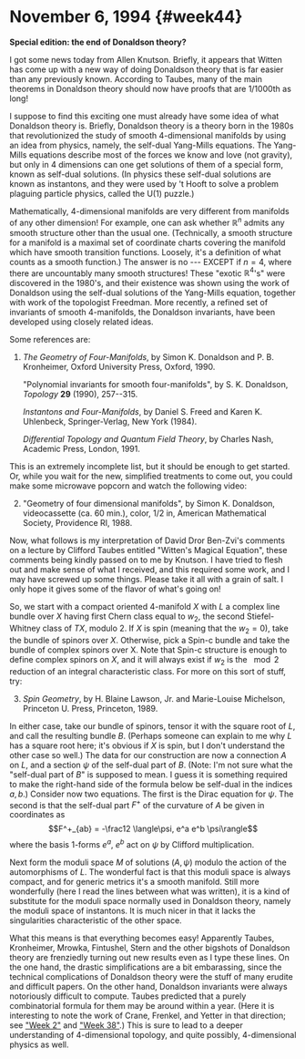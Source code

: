 # November 6, 1994 {#week44}

**Special edition: the end of Donaldson theory?**

I got some news today from Allen Knutson. Briefly, it appears that
Witten has come up with a new way of doing Donaldson theory that is far
easier than any previously known. According to Taubes, many of the main
theorems in Donaldson theory should now have proofs that are $1/1000$th as
long!

I suppose to find this exciting one must already have some idea of what
Donaldson theory is. Briefly, Donaldson theory is a theory born in the
1980s that revolutionized the study of smooth $4$-dimensional manifolds by
using an idea from physics, namely, the self-dual Yang-Mills equations.
The Yang-Mills equations describe most of the forces we know and love
(not gravity), but only in 4 dimensions can one get solutions of them of
a special form, known as self-dual solutions. (In physics these
self-dual solutions are known as instantons, and they were used by 't
Hooft to solve a problem plaguing particle physics, called the $\mathrm{U}(1)$
puzzle.)

Mathematically, $4$-dimensional manifolds are very different from
manifolds of any other dimension! For example, one can ask whether $\mathbb{R}^n$
admits any smooth structure other than the usual one. (Technically, a
smooth structure for a manifold is a maximal set of coordinate charts
covering the manifold which have smooth transition functions. Loosely,
it's a definition of what counts as a smooth function.) The answer is
no --- EXCEPT if $n = 4$, where there are uncountably many smooth
structures! These "exotic $\mathbb{R}^4$'s" were discovered in the 1980's, and
their existence was shown using the work of Donaldson using the
self-dual solutions of the Yang-Mills equation, together with work of
the topologist Freedman. More recently, a refined set of invariants of
smooth 4-manifolds, the Donaldson invariants, have been developed using
closely related ideas.

Some references are:

1) _The Geometry of Four-Manifolds_, by Simon K. Donaldson and P. B. Kronheimer, Oxford University Press, Oxford, 1990.

    "Polynomial invariants for smooth four-manifolds", by S. K. Donaldson, _Topology_ **29** (1990), 257--315.

    _Instantons and Four-Manifolds_, by Daniel S. Freed and Karen K. Uhlenbeck, Springer-Verlag, New York (1984).

    _Differential Topology and Quantum Field Theory_, by Charles Nash, Academic Press, London, 1991.

This is an extremely incomplete list, but it should be enough to get
started. Or, while you wait for the new, simplified treatments to come
out, you could make some microwave popcorn and watch the following
video:

2) "Geometry of four dimensional manifolds", by Simon K. Donaldson, videocassette (ca. 60 min.), color, $1/2$ in, American Mathematical Society, Providence RI, 1988.

Now, what follows is my interpretation of David Dror Ben-Zvi's comments
on a lecture by Clifford Taubes entitled "Witten's Magical Equation",
these comments being kindly passed on to me by Knutson. I have tried to
flesh out and make sense of what I received, and this required some
work, and I may have screwed up some things. Please take it all with a
grain of salt. I only hope it gives some of the flavor of what's going
on!

So, we start with a compact oriented 4-manifold $X$ with $L$ a complex line
bundle over $X$ having first Chern class equal to $w_2$, the second
Stiefel-Whitney class of $TX$, modulo $2$. If $X$ is spin (meaning that the $w_2 = 0$), take the bundle of spinors over $X$. Otherwise, pick a Spin-c bundle
and take the bundle of complex spinors over X. Note that Spin-c
structure is enough to define complex spinors on $X$, and it will always
exist if $w_2$ is the $\mod 2$ reduction of an integral characteristic class.
For more on this sort of stuff, try:

3) _Spin Geometry_, by H. Blaine Lawson, Jr. and Marie-Louise Michelson, Princeton U. Press, Princeton, 1989.

In either case, take our bundle of spinors, tensor it with the square
root of $L$, and call the resulting bundle $B$. (Perhaps someone can explain
to me why $L$ has a square root here; it's obvious if $X$ is spin, but I
don't understand the other case so well.) The data for our construction
are now a connection $A$ on $L$, and a section $\psi$ of the self-dual part of $B$.
(Note: I'm not sure what the "self-dual part of $B$" is supposed to
mean. I guess it is something required to make the right-hand side of
the formula below be self-dual in the indices $a,b$.) Consider now two
equations. The first is the Dirac equation for $\psi$. The second is that the
self-dual part $F^+$ of the curvature of $A$ be given in coordinates as
$$F^+_{ab} = -\frac12 \langle\psi, e^a e^b \psi\rangle$$
where the basis $1$-forms $e^a$, $e^b$ act on $\psi$ by Clifford multiplication.

Next form the moduli space $M$ of solutions $(A, \psi)$ modulo the action of
the automorphisms of $L$. The wonderful fact is that this moduli space is
always compact, and for generic metrics it's a smooth manifold. Still
more wonderfully (here I read the lines between what was written), it is
a kind of substitute for the moduli space normally used in Donaldson
theory, namely the moduli space of instantons. It is much nicer in that
it lacks the singularities characteristic of the other space.

What this means is that everything becomes easy! Apparently Taubes,
Kronheimer, Mrowka, Fintushel, Stern and the other bigshots of Donaldson
theory are frenziedly turning out new results even as I type these
lines. On the one hand, the drastic simplifications are a bit
embarassing, since the technical complications of Donaldson theory were
the stuff of many erudite and difficult papers. On the other hand,
Donaldson invariants were always notoriously difficult to compute.
Taubes predicted that a purely combinatorial formula for them may be
around within a year. (Here it is interesting to note the work of Crane,
Frenkel, and Yetter in that direction; see ["Week 2"](#week2) and
["Week 38"](#week38).) This is sure to lead to a deeper
understanding of $4$-dimensional topology, and quite possibly,
4-dimensional physics as well.

